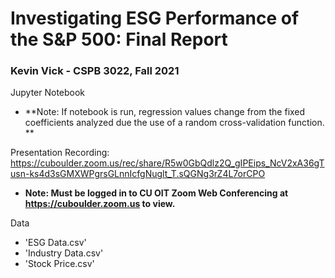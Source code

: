 # Investigating ESG Performance of the S&P 500: Final Report
### Kevin Vick - CSPB 3022, Fall 2021

Jupyter Notebook
- **Note: If notebook is run, regression values change from the fixed coefficients analyzed due the use of a random cross-validation function. **

Presentation Recording: https://cuboulder.zoom.us/rec/share/R5w0GbQdlz2Q_gIPEips_NcV2xA36gTusn-ks4d3sGMXWPgrsGLnnIcfgNuglt_T.sQGNg3rZ4L7orCPO
  - **Note: Must be logged in to CU OIT Zoom Web Conferencing at https://cuboulder.zoom.us to view.**

Data
  - 'ESG Data.csv'
  - 'Industry Data.csv'
  - 'Stock Price.csv'

  
